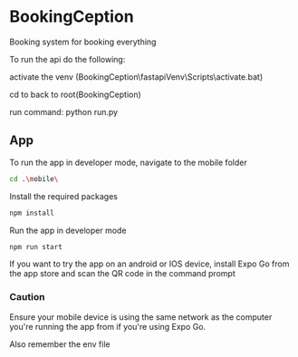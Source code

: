 # BookingCeption
Booking system for booking everything


To run the api do the following:

activate the venv
(BookingCeption\fastapiVenv\Scripts\activate.bat)

cd to back to root(BookingCeption)

run command: python run.py


## App

To run the app in developer mode, navigate to the mobile folder 

``` bash
cd .\mobile\
```

Install the required packages

``` bash
npm install
```

Run the app in developer mode
``` bash
npm run start
```

If you want to try the app on an android or IOS device, install Expo Go from the app store and scan the QR code in the command prompt 

### Caution
Ensure your mobile device is using the same network as the computer you're running the app from if you're using Expo Go.

Also remember the env file